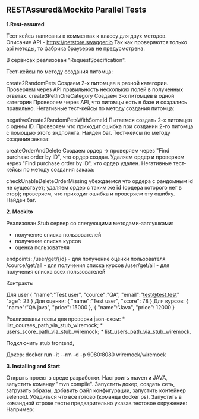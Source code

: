 RESTAssured&Mockito Parallel Tests
-

__1.Rest-assured__

Тест кейсы написаны в комментах к классу для двух методов. Описание API - https://petstore.swagger.io Так как проверяются только api методы, то фабрика браузеров не предусмотрена.

В сервисах реализован "RequestSpecification".

Тест-кейсы по методу создания питомца:

create2RandomPets
Создаем 2-х питомцев в разной категории.
Проверяем через API правильность нескольких полей в полученных ответах.
create3PetInOneCategory
Создаем 3-х питомцев в одной категории
Проверяем через API, что питомцы есть в базе и создались правильно.
Негативные тест-кейсы по методу создания питомца:

negativeCreate2RandomPetsWithSomeId
Пытаемся создать 2-х питомцев c одним ID.
Проверяем что приходит ошибка при создании 2-го питомца c помощью этого эндпойнта. Найден баг.
Тест-кейсы по методу создания заказа:

createOrderAndDelete
Создаем ордер -> проверяем через "Find purchase order by ID", что ордер создан.
Удаляем ордер и проверяем через "Find purchase order by ID", что ордер удален.
Негативные тест-кейсы по методу создания заказа:

checkUnableDeleteOrderMissing
убеждаемся что ордера с рандомным id не существует;
удаляем ордер с таким же id (ордера которого нет в стор);
проверяем, что приходит ошибка и проверяем эту ошибку. Найден баг.


__2. Mockito__

Реализован Stub сервер со следующими методами-заглушками:
- получение списка пользователей
- получение списка курсов
- оценка пользователя

endpoints:
/user/get/{id} - для получение оценки пользователя
/cource/get/all - для получения списка курсов
/user/get/all - для получения списка всех пользователей 

Контракты 

Для user { "name":"Test user", "cource":"QA", "email":"test@test.test" "age": 23 } 
Для оценки: { "name":"Test user", "score": 78 } 
Для курсов: { "name":"QA java", "price": 15000 }, { "name":"Java", "price": 12000 } 

Реализованы тесты для проверки json-cхем:
    * list_courses_path_via_stub_wiremock;
    * users_score_path_via_stub_wiremock;
    * list_users_path_via_stub_wiremock.

Подключить stub frontend,

Докер: docker run -it --rm -d -p 9080:8080 wiremock/wiremock

__3. Installing and Start__

Открыть проект в среде разработки.
Настроить maven и JAVA, запустить команду "mvn compile".
Запустить докер, создать сеть, загрузить образы, добавить файл конфигурации, запустить контейнер selenoid.
Убедиться что все готово (команда docker ps). 
Запустить в командной строке тесты предварительно указав тестовое окружение: 
Например: 
